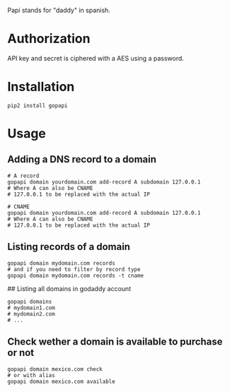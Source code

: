 Papi stands for "daddy" in spanish.

# Authorization
API key and secret is ciphered with a AES using a password.

# Installation

    pip2 install gopapi

# Usage

## Adding a DNS record to a domain

	# A record
    gopapi domain yourdomain.com add-record A subdomain 127.0.0.1
    # Where A can also be CNAME
    # 127.0.0.1 to be replaced with the actual IP

    # CNAME
    gopapi domain yourdomain.com add-record A subdomain 127.0.0.1
    # Where A can also be CNAME
    # 127.0.0.1 to be replaced with the actual IP

## Listing records of a domain

    gopapi domain mydomain.com records
    # and if you need to filter by record type
    gopapi domain mydomain.com records -t cname


## Listing all domains in godaddy account

    gopapi domains
    # mydomain1.com
    # mydomain2.com
    # ...

## Check wether a domain is available to purchase or not

    gopapi domain mexico.com check
    # or with alias
    gopapi domain mexico.com available




